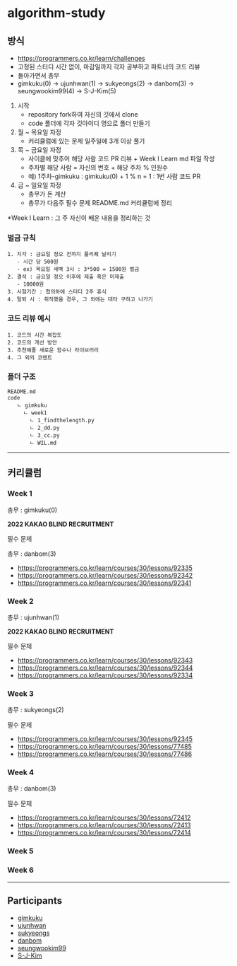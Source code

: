 # algorithm-study

## 방식

- https://programmers.co.kr/learn/challenges
- 고정된 스터디 시간 없이, 마감일까지 각자 공부하고 파트너의 코드 리뷰
- 돌아가면서 총무
- gimkuku(0) -> ujunhwan(1) -> sukyeongs(2) -> danbom(3) -> seungwookim99(4) -> S-J-Kim(5)


1. 시작
   - repository fork하여 자신의 깃에서 clone
   - code 폴더에 각자 깃아이디 명으로 폴더 만들기
2. 월 ~ 목요일 자정
   - 커리큘럼에 있는 문제 일주일에 3개 이상 풀기
3. 목 ~ 금요일 자정
   - 사이클에 맞추어 해당 사람 코드 PR 리뷰 + Week I Learn md 파일 작성
   - 주차별 해당 사람 = 자신의 번호 + 해당 주차 % 인원수
   - 예) 1주차-gimkuku : gimkuku(0) + 1 % n = 1 : 1번 사람 코드 PR
4. 금 ~ 일요일 자정
   - 총무가 돈 계산
   - 총무가 다음주 필수 문제 README.md 커리큘럼에 정리


\*Week I Learn : 그 주 자신이 배운 내용을 정리하는 것

### 벌금 규칙
```
1. 지각 : 금요일 정오 전까지 풀리퀘 날리기
   - 시간 당 500원 
   - ex) 목요일 새벽 3시 : 3*500 = 1500원 벌금
2. 결석 : 금요일 정오 이후에 제출 혹은 미제출 
   - 10000원
3. 시험기간 : 합의하에 스터디 2주 휴식 
4. 탈퇴 시 : 취직했을 경우, 그 외에는 대타 구하고 나가기
```


### 코드 리뷰 예시
```
1. 코드의 시간 복잡도
2. 코드의 개선 방안
3. 추천해줄 새로운 함수나 라이브러리
4. 그 외의 코멘트 
```


### 폴더 구조

```
README.md
code
   ㄴ gimkuku
     ㄴ week1
       ㄴ 1_findthelength.py
       ㄴ 2_dd.py
       ㄴ 3_cc.py
       ㄴ WIL.md
```

---


## 커리큘럼


### **Week 1**


총무 : gimkuku(0)


**2022 KAKAO BLIND RECRUITMENT**


필수 문제


총무 : danbom(3)


- https://programmers.co.kr/learn/courses/30/lessons/92335
- https://programmers.co.kr/learn/courses/30/lessons/92342
- https://programmers.co.kr/learn/courses/30/lessons/92341


### **Week 2**


총무  : ujunhwan(1)


**2022 KAKAO BLIND RECRUITMENT**


필수 문제
- https://programmers.co.kr/learn/courses/30/lessons/92343
- https://programmers.co.kr/learn/courses/30/lessons/92344
- https://programmers.co.kr/learn/courses/30/lessons/92334


### **Week 3**


총무  : sukyeongs(2)


필수 문제
- https://programmers.co.kr/learn/courses/30/lessons/92345
- https://programmers.co.kr/learn/courses/30/lessons/77485
- https://programmers.co.kr/learn/courses/30/lessons/77486


### **Week 4**


총무 : danbom(3)


필수 문제

- https://programmers.co.kr/learn/courses/30/lessons/72412
- https://programmers.co.kr/learn/courses/30/lessons/72413
- https://programmers.co.kr/learn/courses/30/lessons/72414


### **Week 5**

### **Week 6**


---


## Participants

- [gimkuku](https://github.com/gimkuku)
- [ujunhwan](https://github.com/ujunhwan)
- [sukyeongs](https://github.com/sukyeongs)
- [danbom](https://github.com/danbom)
- [seungwookim99](https://github.com/seungwookim99)
- [S-J-Kim](https://github.com/S-J-Kim)

